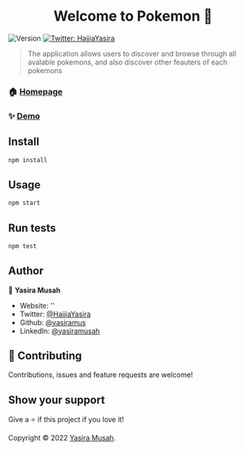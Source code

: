 <h1 align="center">Welcome to Pokemon 👋</h1>
<p>
  <img alt="Version" src="https://img.shields.io/badge/version-0.1.0-blue.svg?cacheSeconds=2592000" />
  <!-- <a href="''" target="_blank">
    <img alt="Documentation" src="https://img.shields.io/badge/documentation-yes-brightgreen.svg" />
  </a> -->
  <!-- <a href="''" target="_blank">
    <img alt="License: ''" src="https://img.shields.io/badge/License-''-yellow.svg" />
  </a> -->
  <a href="https://twitter.com/HajjiaYasira" target="_blank">
    <img alt="Twitter: HajjiaYasira" src="https://img.shields.io/twitter/follow/HajjiaYasira.svg?style=social" />
  </a>
</p>

> The application allows users to discover and browse through all avalable pokemons, and also discover other feauters of each pokemons 

<!-- ### 🏠 [Homepage](https://github.com/yasiramus/pokemon.git) -->
### 🏠 [Homepage](App)

### ✨ [Demo](http://pokemon-eta-black.vercel.app/)

## Install

```sh
npm install
```

## Usage

```sh
npm start
```

## Run tests

```sh
npm test
```

## Author

👤 **Yasira Musah**

* Website: ''
* Twitter: [@HajjiaYasira](https://twitter.com/HajjiaYasira)
* Github: [@yasiramus](https://github.com/yasiramus)
* LinkedIn: [@yasiramusah](https://linkedin.com/in/yasiramusah)

## 🤝 Contributing

Contributions, issues and feature requests are welcome!

## Show your support

Give a ⭐️ if this project if you love  it!

<!-- ## 📝 License -->

Copyright © 2022 [Yasira Musah](https://github.com/yasiramus).